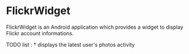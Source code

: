 FlickrWidget
============

FlickrWidget is an Android application which provides a widget to display Flickr account informations.

TODO list :
    * displays the latest user's photos activity
